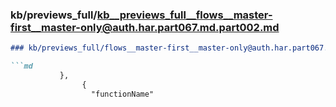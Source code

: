 ### kb/previews_full/kb__previews_full__flows__master-first__master-only@auth.har.part067.md.part002.md

```md
### kb/previews_full/flows__master-first__master-only@auth.har.part067.md (part 002)

```md
           },
                {
                  "functionName"
```

```

```
